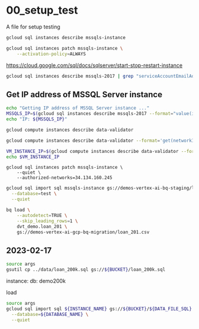 # 00_setup_test 

A file for setup testing


```sh
gcloud sql instances describe mssqls-instance
```

```sh
gcloud sql instances patch mssqls-instance \
    --activation-policy=ALWAYS
```

<https://cloud.google.com/sql/docs/sqlserver/start-stop-restart-instance>

```sh
gcloud sql instances describe mssqls-2017 | grep "serviceAccountEmailAddress" > instance-test.txt
```

## Get IP address of MSSQL Server instance

```sh
echo "Getting IP address of MSSQL Server instance ..."
MSSQLS_IP=$(gcloud sql instances describe mssqls-2017 --format="value(ipAddresses[0].ipAddress)")
echo "IP: ${MSSQLS_IP}"
```

```sh
gcloud compute instances describe data-validator
```

```sh
gcloud compute instances describe data-validator --format='get(networkInterfaces[0].accessConfigs[0].natIP)'

VM_INSTANCE_IP=$(gcloud compute instances describe data-validator --format='get(networkInterfaces[0].accessConfigs[0].natIP)')
echo $VM_INSTANCE_IP
```


```
gcloud sql instances patch mssqls-instance \
    --quiet \
    --authorized-networks=34.134.160.245
```

```sh
gcloud sql import sql mssqls-instance gs://demos-vertex-ai-bq-staging/loans.sql \
  --database=test \
  --quiet 
```


```sh
bq load \
    --autodetect=TRUE \
    --skip_leading_rows=1 \
    dvt_demo.loan_201 \
    gs://demos-vertex-ai-gcp-bq-migration/loan_201.csv
```


## 2023-02-17


```sh
source args 
gsutil cp ../data/loan_200k.sql gs://${BUCKET}/loan_200k.sql

```

instance: 
db: demo200k

load 

```sh
source args 
gcloud sql import sql ${INSTANCE_NAME} gs://${BUCKET}/${DATA_FILE_SQL} \
  --database=${DATABASE_NAME} \
  --quiet
```



